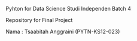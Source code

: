 Pyhton for Data Science Studi Independen Batch 4

Repository for Final Project

Nama : Tsaabitah Anggraini (PYTN-KS12-023)